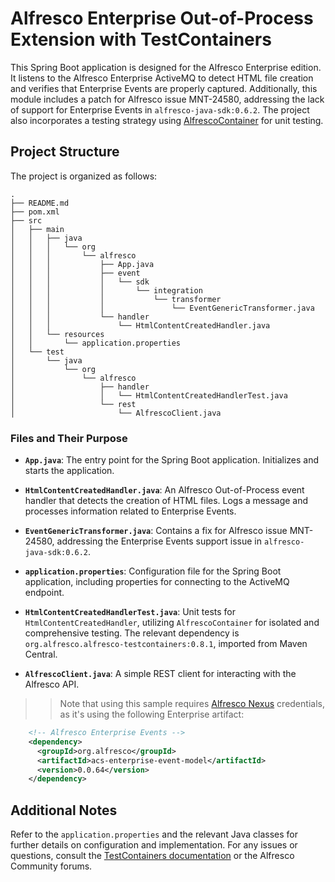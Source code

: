 # Alfresco Enterprise Out-of-Process Extension with TestContainers

This Spring Boot application is designed for the Alfresco Enterprise edition. It listens to the Alfresco Enterprise ActiveMQ to detect HTML file creation and verifies that Enterprise Events are properly captured. Additionally, this module includes a patch for Alfresco issue MNT-24580, addressing the lack of support for Enterprise Events in `alfresco-java-sdk:0.6.2`. The project also incorporates a testing strategy using [AlfrescoContainer](https://testcontainers.com/modules/alfresco/) for unit testing.

## Project Structure

The project is organized as follows:

```
.
├── README.md
├── pom.xml
├── src
│   ├── main
│   │   ├── java
│   │   │   └── org
│   │   │       └── alfresco
│   │   │           ├── App.java
│   │   │           ├── event
│   │   │           │   └── sdk
│   │   │           │       └── integration
│   │   │           │           └── transformer
│   │   │           │               └── EventGenericTransformer.java
│   │   │           └── handler
│   │   │               └── HtmlContentCreatedHandler.java
│   │   └── resources
│   │       └── application.properties
│   └── test
│       └── java
│           └── org
│               └── alfresco
│                   ├── handler
│                   │   └── HtmlContentCreatedHandlerTest.java
│                   └── rest
│                       └── AlfrescoClient.java
```

### Files and Their Purpose

- **`App.java`**: The entry point for the Spring Boot application. Initializes and starts the application.

- **`HtmlContentCreatedHandler.java`**: An Alfresco Out-of-Process event handler that detects the creation of HTML files. Logs a message and processes information related to Enterprise Events.

- **`EventGenericTransformer.java`**: Contains a fix for Alfresco issue MNT-24580, addressing the Enterprise Events support issue in `alfresco-java-sdk:0.6.2`.

- **`application.properties`**: Configuration file for the Spring Boot application, including properties for connecting to the ActiveMQ endpoint.

- **`HtmlContentCreatedHandlerTest.java`**: Unit tests for `HtmlContentCreatedHandler`, utilizing `AlfrescoContainer` for isolated and comprehensive testing. The relevant dependency is `org.alfresco.alfresco-testcontainers:0.8.1`, imported from Maven Central.

- **`AlfrescoClient.java`**: A simple REST client for interacting with the Alfresco API.


>> Note that using this sample requires [Alfresco Nexus](https://nexus.alfresco.com/nexus/) credentials, as it's using the following Enterprise artifact:

```xml
    <!-- Alfresco Enterprise Events -->
    <dependency>
      <groupId>org.alfresco</groupId>
      <artifactId>acs-enterprise-event-model</artifactId>
      <version>0.0.64</version>
    </dependency>
```    

## Additional Notes

Refer to the `application.properties` and the relevant Java classes for further details on configuration and implementation. For any issues or questions, consult the [TestContainers documentation](https://testcontainers.com/modules/alfresco/) or the Alfresco Community forums.